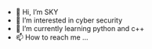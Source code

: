 - 👋 Hi, I’m SKY
- 👀 I’m interested in cyber security
- 🌱 I’m currently learning python and c++
- 📫 How to reach me ...

<!---
SKY-LKX/SKY-LKX is a ✨ special ✨ repository because its `README.md` (this file) appears on your GitHub profile.
You can click the Preview link to take a look at your changes.
--->

